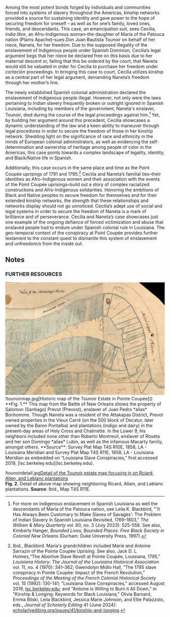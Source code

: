 Among the most potent bonds forged by individuals and communities forced into systems of slavery throughout the Americas, kinship networks provided a source for sustaining identity and gave power to the hope of securing freedom for oneself – as well as for one’s family, loved ones, friends, and descendants. This case, an emancipation suit, sees Cecilia, *india libre*, an Afro-Indigenous woman–the daughter of María of the Patouca nation (Plains Apache)–sues *Don* Juan Bautista Tounoir on behalf of her niece, Naneta, for her freedom. Due to the supposed illegality of the enslavement of Indigenous people under Spanish Dominion, Cecilia’s legal argument begs that her niece be declared free on this basis due to her maternal descent or, failing that this be ordered by the court, that Naneta would still be valuated in order for Cecilia to purchase her freedom under *cortación* proceedings. In bringing this case to court, Cecilia utilizes kinship as a central part of her legal argument, demanding Naneta’s freedom through her mother’s line.  
  
The newly established Spanish colonial administration declared the enslavement of Indigenous people illegal. However, not only were the laws pertaining to Indian slavery frequently broken or outright ignored in Spanish Louisiana, including by members of the government, Naneta's enslaver, Tounoir, died during the course of the legal proceedings against him.[^i] Yet, by building her argument around this precedent, Cecilia showcases a dynamic understanding of the law and a keen ability to maneuver through legal procedures in order to secure the freedom of those in her kinship network. Shedding light on the significance of race and ethnicity in the minds of European colonial administrators, as well as evidencing the self-determination and ownership of heritage among people of color in the Americas, this case points towards a complex landscape of legality, identity, and Black/Native life in Spanish.  
  
Additionally, this case occurs in the same place and time as the Point Coupée uprisings of 1791 and 1795.[^ii] Cecilia and Naneta’s familial ties–their identities as Afro-Indigenous women and their association with the events of the Point Coupée uprisings–build out a story of complex racialized constructions and Afro-Indigenous solidarities. Honoring the ambitions of Black and Native peoples to secure freedom for themselves and for their extended kinship networks, the strength that these relationships and networks display should not go unnoticed. Cecilia’s adept use of social and legal systems in order to secure the freedom of Naneta is a mark of brilliance and of perseverance. Cecilia and Naneta’s case showcases just one example of the ongoing defiance of forced victimization and abuse that enslaved people had to endure under Spanish colonial rule in Louisiana. The geo-temporal context of the conspiracy at Point Coupée provides further testament to the constant quest to dismantle this system of enslavement and unfreedom/s from the inside out.  
  
## Notes  
  
[^i]: For more on Indigenous enslavement in Spanish Louisiana as well the descendants of María of the Patouca nation, see Leila K. Blackbird, "'It Has Always Been Customary to Make Slaves of Savages': The Problem of Indian Slavery in Spanish Louisiana Revisited, 1769-1803," *The William & Mary Quarterly* vol. 80, no. 3 (July 2023): 525-558. See also, Kimberly Hanger, *Bounded Lives, Bounded Places: Free Black Society in Colonial New Orleans* (Durham: Duke University Press, 1997).  
  
[^ii]: Ibid., Blackbird. María's grandchildren included Marie and Antoine Sarrazin of the Pointe Coupée Uprising. See also, Jack D. L. Holmes,“The Abortive Slave Revolt at Pointe Coupée, Louisiana, 1795,” *Louisiana History: The Journal of the Louisiana Historical Association* vol. 11, no. 4 (1970): 341–362; Gwendolyn Midlo Hall, “The 1795 slave conspiracy in Pointe Coupée: Impact of the French Revolution,” *Proceedings of the Meeting of the French Colonial Historical Society* vol. 15 (1992): 130-141; "Louisiana Slave Conspiracies," accessed August 2019, [lsc.berkeley.edu](lsc.berkeley.edu); and "Antoine is Willing to Burn it All Down," in "Kinship & Longing: Keywords for Black Louisiana," Olivia Barnard, Emma Bilski, Leila Blackbird, Jessica Marie Johnson, and Ellie Palazzolo, eds., *Journal of Scholarly Editing* 41 (June 2024): [scholarlyediting.org/issues/41/kinship-and-longing](scholarlyediting.org/issues/41/kinship-and-longing).  
  
### FURTHER RESOURCES  

<img src="assets/img/storyimages/s004-01.png" alt="alternatetext"> 
!tounoirmap.jpg[Historic map of the Tounoir Estate in Pointe Coupée]()  
**Fig. 1.** This map from the Battle of New Orleans shows the property of Salomon (Santiago) Prevot (Prevost), enslaver of Juan Pedro *alias* Bonhomme. Though Naneta was a resident of the Attakapas District, Prevot owned properties in the Vieux Carré (on the 500 block of Decatur, later owned by the Baron Pontalba) and plantations (indigo and dairy) in the present-day areas of Holy Cross and Chalmette. In the Lower 9, his neighbors included none other than Roberto Montreuil, enslaver of Roseta and her son Domingo *alias* Lubin, as well as the infamous Macarty family, amongst others. **Source**: Survey Plat Map T4S R10E, 1858, LA - Louisiana 
Meridian and Survey Plat Map T4S R11E, 1858, LA - Louisiana Meridian as embedded on “Louisiana Slave Conspiracies,” first accessed 2019, [lsc.berkeley.edu](lsc.berkeley.edu). 

!tounoirdetail.jpg[Detail of the Tounoir estate map focusing in on Rciard, Allen, and Leblanc plantations]()  
**Fig. 2.** Detail of above map showing neighboring Ricard, Allain, and Leblanc plantations.  **Source**: Ibid., Map T4S R11E.
